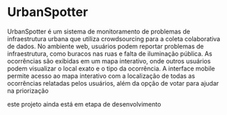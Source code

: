 # UrbanSpotter

UrbanSpotter é um sistema de monitoramento de problemas de infraestrutura urbana que utiliza crowdsourcing para a coleta colaborativa de dados. No ambiente web, usuários podem reportar problemas de infraestrutura, como buracos nas ruas e falta de iluminação pública. As ocorrências são exibidas em um mapa interativo, onde outros usuários podem visualizar o local exato e o tipo da ocorrência. A interface mobile permite acesso ao mapa interativo com a localização de todas as ocorrências relatadas pelos usuários, além da opção de votar para ajudar na priorização

este projeto ainda está em etapa de desenvolvimento
